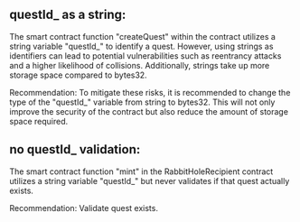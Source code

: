 ## questId_ as a string:
The smart contract function "createQuest" within the contract utilizes a string variable "questId_" to identify a quest. However, using strings as identifiers can lead to potential vulnerabilities such as reentrancy attacks and a higher likelihood of collisions. Additionally, strings take up more storage space compared to bytes32.

Recommendation:
To mitigate these risks, it is recommended to change the type of the "questId_" variable from string to bytes32. This will not only improve the security of the contract but also reduce the amount of storage space required.

## no questId_ validation:
The smart contract function "mint" in the RabbitHoleRecipient contract utilizes a string variable "questId_" but never validates if that quest actually exists.

Recommendation:
Validate quest exists.